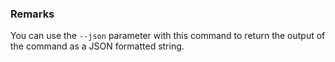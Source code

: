 ### Remarks

You can use the `--json` parameter with this command to return the output of the command as a JSON formatted string.